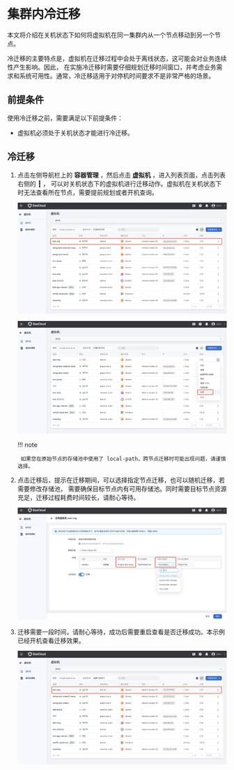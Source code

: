 # 集群内冷迁移

本文将介绍在关机状态下如何将虚拟机在同一集群内从一个节点移动到另一个节点。

冷迁移的主要特点是，虚拟机在迁移过程中会处于离线状态，这可能会对业务连续性产生影响。因此，
在实施冷迁移时需要仔细规划迁移时间窗口，并考虑业务需求和系统可用性。通常，冷迁移适用于对停机时间要求不是非常严格的场景。

## 前提条件

使用冷迁移之前，需要满足以下前提条件：

- 虚拟机必须处于关机状态才能进行冷迁移。

## 冷迁移

1. 点击左侧导航栏上的 __容器管理__ ，然后点击 __虚拟机__ ，进入列表页面，点击列表右侧的 __┇__ ，
   可以对关机状态下的虚拟机进行迁移动作。虚拟机在关机状态下时无法查看所在节点，需要提前规划或者开机查询。

    ![迁移前](../images/cold01.png)

    ![关机后迁移](../images/cold02.png)

    !!! note

        如果您在原始节点的存储池中使用了 local-path，跨节点迁移时可能出现问题，请谨慎选择。

1. 点击迁移后，提示在迁移期间，可以选择指定节点迁移，也可以随机迁移，若需要修改存储池，
   需要确保目标节点内有可用存储池。同时需要目标节点资源充足，迁移过程耗费时间较长，请耐心等待。

    ![迁移提示](../images/cold03.png)

1. 迁移需要一段时间，请耐心等待，成功后需要重启查看是否迁移成功。本示例已经开机查看迁移效果。

    ![迁移结果](../images/cold04.png)
